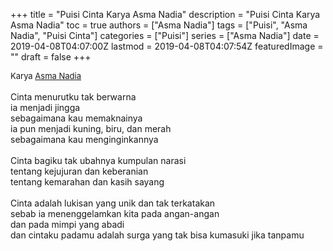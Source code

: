 +++
title = "Puisi Cinta Karya Asma Nadia"
description = "Puisi Cinta Karya Asma Nadia"
toc = true
authors = ["Asma Nadia"]
tags = ["Puisi", "Asma Nadia", "Puisi Cinta"]
categories = ["Puisi"]
series = ["Asma Nadia"]
date = 2019-04-08T04:07:00Z
lastmod = 2019-04-08T04:07:54Z
featuredImage = ""
draft = false
+++

<div style="text-align: justify;">
<div style="font-size: small;">Karya <a href="/authors/asma-nadia/" target="_blank">Asma Nadia</a></div><br />
Cinta menurutku tak berwarna<br />ia menjadi jingga<br />sebagaimana kau memaknainya<br />ia pun menjadi kuning, biru, dan merah<br />sebagaimana kau menginginkannya<br /><br />Cinta bagiku tak ubahnya kumpulan narasi<br />tentang kejujuran dan keberanian<br />tentang kemarahan dan kasih sayang<br /><br />Cinta adalah lukisan yang unik dan tak terkatakan<br />sebab ia menenggelamkan kita pada angan-angan<br />dan pada mimpi yang abadi<br />dan cintaku padamu adalah surga yang tak bisa kumasuki jika tanpamu</div>
